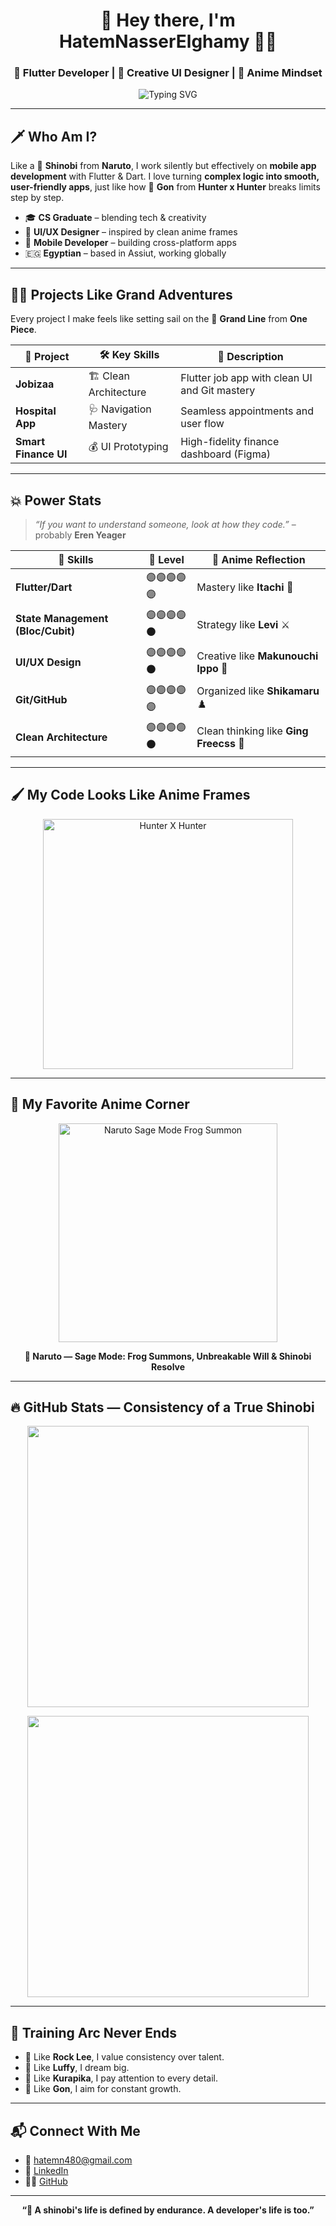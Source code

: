 <h1 align="center">🥷 Hey there, I'm HatemNasserElghamy 🏴‍☠️</h1>
<h3 align="center">💙 Flutter Developer | 🎨 Creative UI Designer | 🧠 Anime Mindset</h3>

<p align="center">
  <img src="https://readme-typing-svg.demolab.com?font=Fira+Code&size=24&pause=1000&color=36BCF7&center=true&vCenter=true&width=500&lines=Writing+Code+like+a+Shinobi;Designing+UI+like+an+Artist;Learning+like+a+Hunter;Adventuring+like+a+Pirate" alt="Typing SVG" />
</p>

---

## 🗡️ Who Am I?
Like a 🥷 **Shinobi** from **Naruto**, I work silently but effectively on **mobile app development** with Flutter & Dart. I love turning **complex logic into smooth, user-friendly apps**, just like how 🎯 **Gon** from **Hunter x Hunter** breaks limits step by step.

- 🎓 **CS Graduate** – blending tech & creativity
- 🎨 **UI/UX Designer** – inspired by clean anime frames
- 📱 **Mobile Developer** – building cross-platform apps
- 🇪🇬 **Egyptian** – based in Assiut, working globally

---

## 🏴‍☠️ Projects Like Grand Adventures
Every project I make feels like setting sail on the 🌊 **Grand Line** from **One Piece**.

| 🚀 **Project** | 🛠️ **Key Skills** | 📜 **Description** |
| ----------- | ----------- | ----------- |
| **Jobizaa** | 🏗️ Clean Architecture | Flutter job app with clean UI and Git mastery |
| **Hospital App** | 🩺 Navigation Mastery | Seamless appointments and user flow |
| **Smart Finance UI** | 💰 UI Prototyping | High-fidelity finance dashboard (Figma) |

---

## 💥 Power Stats
> *“If you want to understand someone, look at how they code.”* – probably **Eren Yeager**

| 🧩 **Skills** | 🔋 **Level** | 💫 **Anime Reflection** |
|---------|-------|-----------------|
| **Flutter/Dart** | 🟣🟣🟣🟣🟣 | Mastery like **Itachi** 🥷 |
| **State Management (Bloc/Cubit)** | 🟣🟣🟣🟣⚫ | Strategy like **Levi** ⚔️ |
| **UI/UX Design** | 🟣🟣🟣🟣⚫ | Creative like **Makunouchi Ippo** 🥊 |
| **Git/GitHub** | 🟣🟣🟣🟣🟣 | Organized like **Shikamaru** ♟️ |
| **Clean Architecture** | 🟣🟣🟣🟣⚫ | Clean thinking like **Ging Freecss** 🔎 |

---

## 🖌️ My Code Looks Like Anime Frames
<p align="center">
  <img src="https://media.tenor.com/FSgYOlKfDUYAAAAC/hunter-x-hunter-hxh.gif" width="400" alt="Hunter X Hunter" />
</p>

---

## 🎥 My Favorite Anime Corner

<p align="center">
  <img src="https://media1.tenor.com/images/cd8d193b7a67e0277e6478782580fbd7/tenor.gif" width="350" alt="Naruto Sage Mode Frog Summon">
</p>

<p align="center">
  <b>🥷 Naruto — Sage Mode: Frog Summons, Unbreakable Will & Shinobi Resolve</b>
</p>

---

## 🔥 GitHub Stats — Consistency of a True Shinobi
<p align="center">
  <img src="https://github-readme-stats.vercel.app/api?username=Hatem-EL-ghamy&show_icons=true&theme=tokyonight" width="450" />
</p>

<p align="center">
  <img src="https://streak-stats.demolab.com/?user=Hatem-EL-ghamy&theme=tokyonight" width="450" />
</p>

---

## 🎯 Training Arc Never Ends
- 💪 Like **Rock Lee**, I value consistency over talent.
- 🌌 Like **Luffy**, I dream big.
- 🧩 Like **Kurapika**, I pay attention to every detail.
- 🏹 Like **Gon**, I aim for constant growth.

---

## 📬 Connect With Me
- 📧 hatemn480@gmail.com
- 💼 [LinkedIn](https://linkedin.com/in/hatem-nasser-906637318)
- 👨‍💻 [GitHub](https://github.com/Hatem-EL-ghamy)

---

<p align="center"><b>“🥷 A shinobi's life is defined by endurance. A developer's life is too.”</b></p>
